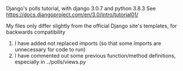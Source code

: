 Django's polls tutorial, with django 3.0.7 and python 3.8.3
See https://docs.djangoproject.com/en/3.0/intro/tutorial01/

My files only differ slightly from the official Django site's templates, for backwards compatibility
1) I have added not replaced imports (so that some imports are unnecessary for code to run)
2) I have commented out some previous function/method definitions, especially in ../polls/views.py

